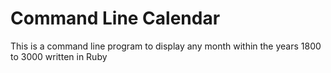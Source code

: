 Command Line Calendar
====================

This is a command line program to display any month within the years
1800 to 3000 written in Ruby
